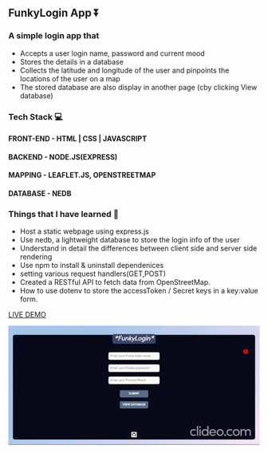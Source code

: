 ## FunkyLogin App :arrow_double_down:

### A simple login app that
* Accepts a user login name, password and current mood 
* Stores the details in a database
* Collects the latitude and longitude of the user and pinpoints the locations of the user on a map
* The stored database are also display in another page (cby clicking View database)

### Tech Stack  :computer:
#### FRONT-END - HTML | CSS | JAVASCRIPT 
#### BACKEND - NODE.JS(EXPRESS)
#### MAPPING - LEAFLET.JS, OPENSTREETMAP
#### DATABASE - NEDB



### Things that I have learned   :notebook_with_decorative_cover:
* Host a static webpage using express.js
* Use nedb, a lightweight database to store the login info of the user
* Understand in detail the differences between client side and server side rendering
* Use npm to install &  uninstall dependenices
* setting various request handlers(GET,POST)
* Created a RESTful API to fetch data from OpenStreetMap.
* How to use dotenv to store the accessToken / Secret keys in a key:value form. 

[LIVE DEMO](https://funkylogin.herokuapp.com)

![demogif](demo/demo.gif)


